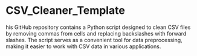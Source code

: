 # CSV_Cleaner_Template
his GitHub repository contains a Python script designed to clean CSV files by removing commas from cells and replacing backslashes with forward slashes. The script serves as a convenient tool for data preprocessing, making it easier to work with CSV data in various applications.
